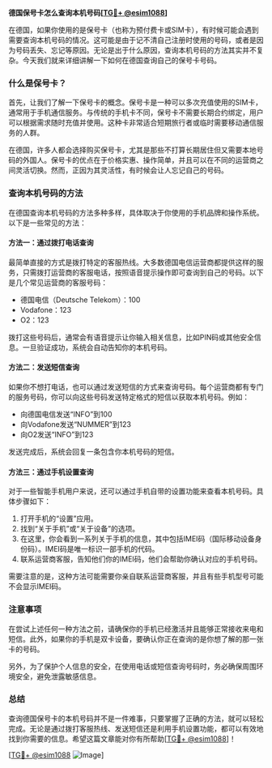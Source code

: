 **德国保号卡怎么查询本机号码[[TG💪+ @esim1088](https://t.me/s/esim1088)]**

在德国，如果你使用的是保号卡（也称为预付费卡或SIM卡），有时候可能会遇到需要查询本机号码的情况。这可能是由于记不清自己注册时使用的号码，或者是因为号码丢失、忘记等原因。无论是出于什么原因，查询本机号码的方法其实并不复杂。今天我们就来详细讲解一下如何在德国查询自己的保号卡号码。

### 什么是保号卡？

首先，让我们了解一下保号卡的概念。保号卡是一种可以多次充值使用的SIM卡，通常用于手机通信服务。与传统的手机卡不同，保号卡不需要长期合约绑定，用户可以根据需求随时充值并使用。这种卡非常适合短期旅行者或临时需要移动通信服务的人群。

在德国，许多人都会选择购买保号卡，尤其是那些不打算长期居住但又需要本地号码的外国人。保号卡的优点在于价格实惠、操作简单，并且可以在不同的运营商之间灵活切换。然而，正因为其灵活性，有时候会让人忘记自己的号码。

### 查询本机号码的方法

在德国查询本机号码的方法多种多样，具体取决于你使用的手机品牌和操作系统。以下是一些常见的方法：

#### 方法一：通过拨打电话查询

最简单直接的方式是拨打特定的客服热线。大多数德国电信运营商都提供这样的服务，只需拨打运营商的客服电话，按照语音提示操作即可查询到自己的号码。以下是几个常见运营商的客服号码：

- 德国电信（Deutsche Telekom）：100
- Vodafone：123
- O2：123

拨打这些号码后，通常会有语音提示让你输入相关信息，比如PIN码或其他安全信息。一旦验证成功，系统会自动告知你的本机号码。

#### 方法二：发送短信查询

如果你不想打电话，也可以通过发送短信的方式来查询号码。每个运营商都有专门的服务号码，你可以向这些号码发送特定格式的短信以获取本机号码。例如：

- 向德国电信发送“INFO”到100
- 向Vodafone发送“NUMMER”到123
- 向O2发送“INFO”到123

发送完成后，系统会回复一条包含你本机号码的短信。

#### 方法三：通过手机设置查询

对于一些智能手机用户来说，还可以通过手机自带的设置功能来查看本机号码。具体步骤如下：

1. 打开手机的“设置”应用。
2. 找到“关于手机”或“关于设备”的选项。
3. 在这里，你会看到一系列关于手机的信息，其中包括IMEI码（国际移动设备身份码）。IMEI码是唯一标识一部手机的代码。
4. 联系运营商客服，告知他们你的IMEI码，他们会帮助你确认对应的手机号码。

需要注意的是，这种方法可能需要你亲自联系运营商客服，并且有些手机型号可能不会显示IMEI码。

### 注意事项

在尝试上述任何一种方法之前，请确保你的手机已经激活并且能够正常接收来电和短信。此外，如果你的手机是双卡设备，要确认你正在查询的是你想了解的那一张卡的号码。

另外，为了保护个人信息的安全，在使用电话或短信查询号码时，务必确保周围环境安全，避免泄露敏感信息。

### 总结

查询德国保号卡的本机号码并不是一件难事，只要掌握了正确的方法，就可以轻松完成。无论是通过拨打客服热线、发送短信还是利用手机设置功能，都可以有效地找到你需要的信息。希望这篇文章能对你有所帮助[[TG💪+ @esim1088](https://t.me/s/esim1088)]！

[[TG💪+ @esim1088](https://t.me/s/esim1088) ![Image](https://i.postimg.cc/4NQfJmqS/Snipaste-2025-05-13-00-14-12.png)]